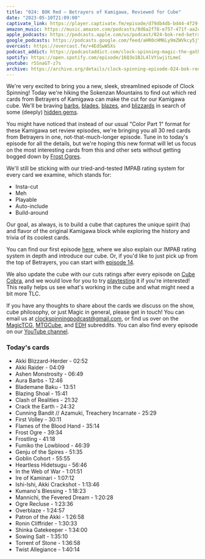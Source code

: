 ```yaml
---
title: "024: BOK Red — Betrayers of Kamigawa, Reviewed for Cube"
date: "2023-05-10T21:09:00"
captivate_link: https://player.captivate.fm/episode/d79db4db-bd44-4f29-bd94-995ddba2e723
amazon_music: https://music.amazon.com/podcasts/8d6a2f78-e757-471f-aa2c-47afe84c72db/episodes/81e1a55d-1df8-41a6-b832-61b0be3db321/clock-spinning%E2%80%94magic-the-gathering-history-024-bok-red-betrayers-of-kamigawa
apple_podcasts: https://podcasts.apple.com/us/podcast/024-bok-red-betrayers-of-kamigawa/id1611106302?i=1000612569090
google_podcasts: https://podcasts.google.com/feed/aHR0cHM6Ly9mZWVkcy5jYXB0aXZhdGUuZm0vY2xvY2stc3Bpbm5pbmcv/episode/ZDc5ZGI0ZGItYmQ0NC00ZjI5LWJkOTQtOTk1ZGRiYTJlNzIz?sa=X&ved=0CAUQkfYCahcKEwjw4OCUnez-AhUAAAAAHQAAAAAQAQ
overcast: https://overcast.fm/+4EdSwWSXs
podcast_addict: https://podcastaddict.com/clock-spinning-magic-the-gathering-history/episode/157518272
spotify: https://open.spotify.com/episode/16Q3o1BJL4lVYiwjitLmeC
youtube: r5SnaGT-z7s
archive: https://archive.org/details/clock-spinning-episode-024-bok-red
---
```


We're very excited to bring you a new, sleek, streamlined episode of Clock Spinning! Today we're hiking the Sokenzan Mountains to find out which red cards from Betrayers of Kamigawa can make the cut for our Kamigawa cube. We'll be braving [barbs](https://scryfall.com/card/bok/94/aura-barbs), [blades](https://scryfall.com/card/bok/95/blademane-baku), [blazes](https://scryfall.com/card/bok/96/blazing-shoal), and [blizzards](https://scryfall.com/card/bok/91/akki-blizzard-herder) in search of some (deeply) [hidden gems](https://scryfall.com/card/bok/104/fumiko-the-lowblood).

You might have noticed that instead of our usual "Color Part 1" format for these Kamigawa set review episodes, we're bringing you all 30 red cards from Betrayers in one, not-that-much-longer episode. Tune in to today's episode for all the details, but we're hoping this new format will let us focus on the most interesting cards from this and other sets without getting bogged down by [Frost Ogres](https://scryfall.com/card/bok/102/frost-ogre).

We'll still be sticking with our tried-and-tested IMPAB rating system for every card we examine, which stands for:

- Insta-cut
- Meh
- Playable
- Auto-include
- Build-around

Our goal, as always, is to build a cube that captures the unique spirit (ha) and flavor of the original Kamigawa block while exploring the history and trivia of its coolest cards.

You can find our first episode [here](https://clockspinning.com/episode-1-white-champions-of-kamigawa/), where we also explain our IMPAB rating system in depth and introduce our cube. Or, if you'd like to just pick up from the top of Betrayers, you can start with [episode 14](https://clockspinning.com/episode-14-bok-white-1/).

We also update the cube with our cuts ratings after every episode on [Cube Cobra](https://cubecobra.com/cube/overview/clock-spinning-chk), and we would love for you to try [playtesting](https://cubecobra.com/cube/playtest/clock-spinning-chk) it if you're interested! This really helps us see what's working in the cube and what might need a bit more TLC.

If you have any thoughts to share about the cards we discuss on the show, cube philosophy, or just Magic in general, please get in touch! You can email us at clockspinningpodcast@gmail.com, or find us over on the [MagicTCG](https://www.reddit.com/r/magicTCG/), [MTGCube](https://www.reddit.com/r/mtgcube/), and [EDH](https://www.reddit.com/r/EDH/) subreddits. You can also find every episode on our [YouTube channel](https://www.youtube.com/@clockspinning).

### Today's cards

* Akki Blizzard-Herder - 02:52
* Akki Raider - 04:09
* Ashen Monstrosity - 06:49
* Aura Barbs - 12:46
* Blademane Baku - 13:51
* Blazing Shoal - 15:41
* Clash of Realities - 21:32
* Crack the Earth - 24:32
* Cunning Bandit // Azamuki, Treachery Incarnate - 25:29
* First Volley - 30:11
* Flames of the Blood Hand - 35:14
* Frost Ogre - 39:34
* Frostling - 41:18
* Fumiko the Lowblood - 46:39
* Genju of the Spires - 51:35
* Goblin Cohort - 55:55
* Heartless Hidetsugu - 56:46
* In the Web of War - 1:01:51
* Ire of Kaminari - 1:07:12
* Ishi-Ishi, Akki Crackshot - 1:13:46
* Kumano's Blessing - 1:18:23
* Mannichi, the Fevered Dream - 1:20:28
* Ogre Recluse - 1:23:36
* Overblaze - 1:24:57
* Patron of the Akki - 1:26:58
* Ronin Cliffrider - 1:30:33
* Shinka Gatekeeper - 1:34:00
* Sowing Salt - 1:35:10
* Torrent of Stone - 1:36:58
* Twist Allegiance - 1:40:14